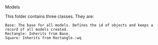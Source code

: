 Models

This folder contains three classes. They are:

    Base: The base for all models. Defines the id of objects and keeps a record of all models created.
    Rectangle: Inherits from Base.
    Square: Inherits from Rectangle.:wq

